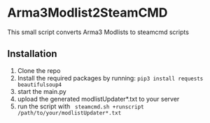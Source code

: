 # Arma3Modlist2SteamCMD
This small script converts Arma3 Modlists to steamcmd scripts

## Installation
1. Clone the repo
2. Install the required packages by running:
``` pip3 install requests beautifulsoup4 ```
3. start the main.py
4. upload the generated modlistUpdater*.txt to your server
5. run the script with ``` steamcmd.sh +runscript /path/to/your/modlistUpdater*.txt```
